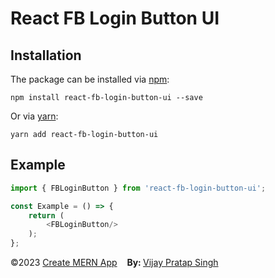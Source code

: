 # React FB Login Button UI

## Installation

The package can be installed via [npm](https://github.com/npm/cli):

```
npm install react-fb-login-button-ui --save
```

Or via [yarn](https://github.com/yarnpkg/yarn):

```
yarn add react-fb-login-button-ui
```

## Example

```js
import { FBLoginButton } from 'react-fb-login-button-ui';

const Example = () => {
    return (
        <FBLoginButton/>
    );
};
```

<p style="margin-left: '30px', margin-right: '30px'"><span style="text-align: 'left'">©2023 <a href="https://github.com/mernjs/create-mern-app" target="_blank"> Create MERN App</a></span>&nbsp;&nbsp;&nbsp;&nbsp;<span style="float: 'right'"><b>By: </b> <a href="https://vijay-pratap-singh.netlify.app" target="_blank"> Vijay Pratap Singh</a></span></p>
